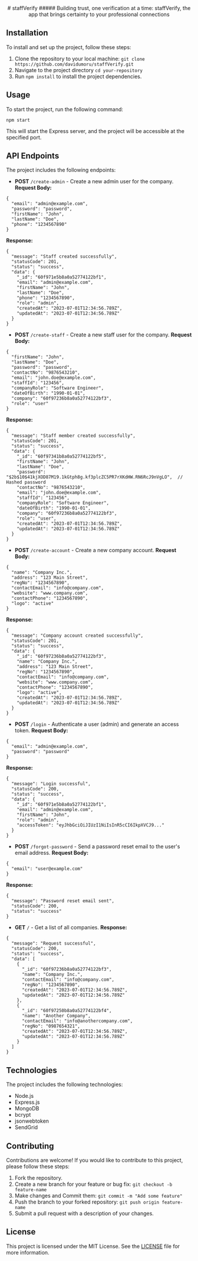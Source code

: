 <div align = "center">
# staffVerify
#####  Building trust, one verification at a time: staffVerify, the app that brings certainty to your professional connections
</div>

## Installation

To install and set up the project, follow these steps:

1. Clone the repository to your local machine: `git clone https://github.com/davidumoru/staffVerify.git`
2. Navigate to the project directory `cd your-repository`
3. Run `npm install` to install the project dependencies.

## Usage

To start the project, run the following command:

`npm start`

This will start the Express server, and the project will be accessible at the specified port.

## API Endpoints

The project includes the following endpoints:

- **POST** `/create-admin` - Create a new admin user for the company.
**Request Body:**
```
{
  "email": "admin@example.com",
  "password": "password",
  "firstName": "John",
  "lastName": "Doe",
  "phone": "1234567890"
}
```
**Response:**
```
{
  "message": "Staff created successfully",
  "statusCode": 201,
  "status": "success",
  "data": {
    "_id": "60f971e5b8a0a52774122bf1",
    "email": "admin@example.com",
    "firstName": "John",
    "lastName": "Doe",
    "phone": "1234567890",
    "role": "admin",
    "createdAt": "2023-07-01T12:34:56.789Z",
    "updatedAt": "2023-07-01T12:34:56.789Z"
  }
}
```

- **POST** `/create-staff` - Create a new staff user for the company.
**Request Body:**
```
{
  "firstName": "John",
  "lastName": "Doe",
  "password": "password",
  "contactNo": "9876543210",
  "email": "john.doe@example.com",
  "staffId": "123456",
  "companyRole": "Software Engineer",
  "dateOfBirth": "1990-01-01",
  "company": "60f97236b8a0a52774122bf3",
  "role": "user"
}
```
**Response:**
```
{
  "message": "Staff member created successfully",
  "statusCode": 201,
  "status": "success",
  "data": {
    "_id": "60f97341b8a0a52774122bf5",
    "firstName": "John",
    "lastName": "Doe",
    "password": "$2b$10$41kjXOD87M19.1kGtph8g.kf3plcZC5PR7rXKdHW.RN6RcJ9nVgLO",  // Hashed password
    "contactNo": "9876543210",
    "email": "john.doe@example.com",
    "staffId": "123456",
    "companyRole": "Software Engineer",
    "dateOfBirth": "1990-01-01",
    "company": "60f97236b8a0a52774122bf3",
    "role": "user",
    "createdAt": "2023-07-01T12:34:56.789Z",
    "updatedAt": "2023-07-01T12:34:56.789Z"
  }
}
```

- **POST** `/create-account` - Create a new company account.
**Request Body:**
```
{
  "name": "Company Inc.",
  "address": "123 Main Street",
  "regNo": "1234567890",
  "contactEmail": "info@company.com",
  "website": "www.company.com",
  "contactPhone": "1234567890",
  "logo": "active"
}
```
**Response:**
```
{
  "message": "Company account created successfully",
  "statusCode": 201,
  "status": "success",
  "data": {
    "_id": "60f97236b8a0a52774122bf3",
    "name": "Company Inc.",
    "address": "123 Main Street",
    "regNo": "1234567890",
    "contactEmail": "info@company.com",
    "website": "www.company.com",
    "contactPhone": "1234567890",
    "logo": "active",
    "createdAt": "2023-07-01T12:34:56.789Z",
    "updatedAt": "2023-07-01T12:34:56.789Z"
  }
}
```

- **POST** `/login` - Authenticate a user (admin) and generate an access token.
**Request Body:**
```
{
  "email": "admin@example.com",
  "password": "password"
}
```
**Response:**
```
{
  "message": "Login successful",
  "statusCode": 200,
  "status": "success",
  "data": {
    "_id": "60f971e5b8a0a52774122bf1",
    "email": "admin@example.com",
    "firstName": "John",
    "role": "admin",
    "accessToken": "eyJhbGciOiJIUzI1NiIsInR5cCI6IkpXVCJ9..."
  }
}
```

- **POST** `/forgot-password` - Send a password reset email to the user's email address.
**Request Body:**
```
{
  "email": "user@example.com"
}
```
**Response:**
```
{
  "message": "Password reset email sent",
  "statusCode": 200,
  "status": "success"
}
```


- **GET** `/` - Get a list of all companies.
**Response:**
```
{
  "message": "Request successful",
  "statusCode": 200,
  "status": "success",
  "data": [
    {
      "_id": "60f97236b8a0a52774122bf3",
      "name": "Company Inc.",
      "contactEmail": "info@company.com",
      "regNo": "1234567890",
      "createdAt": "2023-07-01T12:34:56.789Z",
      "updatedAt": "2023-07-01T12:34:56.789Z"
    },
    {
      "_id": "60f97250b8a0a52774122bf4",
      "name": "Another Company",
      "contactEmail": "info@anothercompany.com",
      "regNo": "0987654321",
      "createdAt": "2023-07-01T12:34:56.789Z",
      "updatedAt": "2023-07-01T12:34:56.789Z"
    }
  ]
}
```

## Technologies

The project includes the following technologies:

- Node.js
- Express.js
- MongoDB
- bcrypt
- jsonwebtoken
- SendGrid

## Contributing

Contributions are welcome! If you would like to contribute to this project, please follow these steps:

1. Fork the repository.
2. Create a new branch for your feature or bug fix: `git checkout -b feature-name`
3. Make changes and Commit them: `git commit -m "Add some feature"`
4. Push the branch to your forked repository: `git push origin feature-name`
5. Submit a pull request with a description of your changes.

## License

This project is licensed under the MIT License. See the [LICENSE](https://github.com/git/git-scm.com/blob/main/MIT-LICENSE.txt) file for more information.
